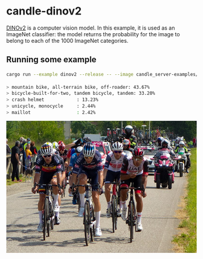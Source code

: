 # candle-dinov2

[DINOv2](https://github.com/facebookresearch/dinov2) is a computer vision model.
In this example, it is used as an ImageNet classifier: the model returns the
probability for the image to belong to each of the 1000 ImageNet categories.

## Running some example

```bash
cargo run --example dinov2 --release -- --image candle_server-examples/examples/yolo-v8/assets/bike.jpg

> mountain bike, all-terrain bike, off-roader: 43.67%
> bicycle-built-for-two, tandem bicycle, tandem: 33.20%
> crash helmet            : 13.23%
> unicycle, monocycle     : 2.44%
> maillot                 : 2.42%
```

![Leading group, Giro d'Italia 2021](../yolo-v8/assets/bike.jpg)
